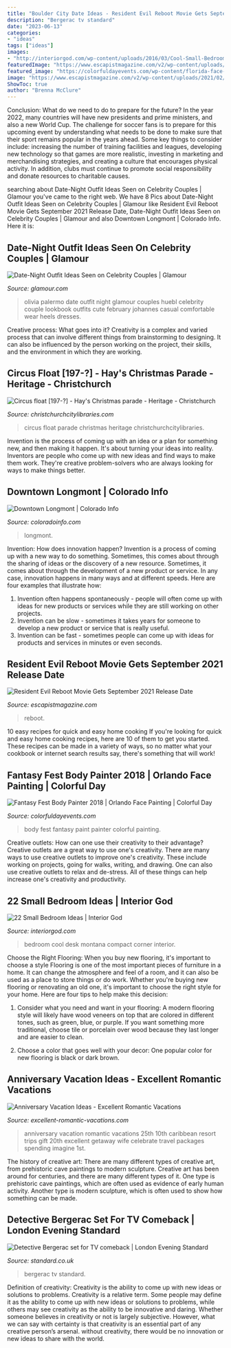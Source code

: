 ```yaml
---
title: "Boulder City Date Ideas - Resident Evil Reboot Movie Gets September 2021 Release Date"
description: "Bergerac tv standard"
date: "2023-06-13"
categories:
- "ideas"
tags: ["ideas"]
images:
- "http://interiorgod.com/wp-content/uploads/2016/03/Cool-Small-Bedroom-Ideas.jpg"
featuredImage: "https://www.escapistmagazine.com/v2/wp-content/uploads/2021/02/Resident-Evil-3-Remake-1024x574.jpg"
featured_image: "https://colorfuldayevents.com/wp-content/florida-face-painter/fantasy-fest/fantasy-fest-body-painter-1.jpg"
image: "https://www.escapistmagazine.com/v2/wp-content/uploads/2021/02/Resident-Evil-3-Remake-1024x574.jpg"
ShowToc: true
author: "Brenna McClure"
---
```



Conclusion: What do we need to do to prepare for the future?
In the year 2022, many countries will have new presidents and prime ministers, and also a new World Cup. The challenge for soccer fans is to prepare for this upcoming event by understanding what needs to be done to make sure that their sport remains popular in the years ahead. Some key things to consider include: increasing the number of training facilities and leagues, developing new technology so that games are more realistic, investing in marketing and merchandising strategies, and creating a culture that encourages physical activity. In addition, clubs must continue to promote social responsibility and donate resources to charitable causes.

	

		
searching about Date-Night Outfit Ideas Seen on Celebrity Couples | Glamour you've came to the right web. We have 8 Pics about Date-Night Outfit Ideas Seen on Celebrity Couples | Glamour like Resident Evil Reboot Movie Gets September 2021 Release Date, Date-Night Outfit Ideas Seen on Celebrity Couples | Glamour and also Downtown Longmont | Colorado Info. Here it is:
		
    
## Date-Night Outfit Ideas Seen On Celebrity Couples | Glamour

<img loading=lazy src="https://media.glamour.com/photos/569586f95fff94d44eec67a7/master/pass/fashion-2014-01-03-date-outfit-ideas-olivia-palermo-johanne-huebl-main.jpg" onerror="this.onerror=null;this.src='https://tse1.mm.bing.net/th?id=OIP.llqFYOsuQ_Ij0E2OascwzQHaKK&amp;pid=15.1';" alt="Date-Night Outfit Ideas Seen on Celebrity Couples | Glamour">

_Source: glamour.com_

>olivia palermo date outfit night glamour couples huebl celebrity couple lookbook outfits cute february johannes casual comfortable wear heels dresses. 

	

Creative process: What goes into it?
Creativity is a complex and varied process that can involve different things from brainstorming to designing. It can also be influenced by the person working on the project, their skills, and the environment in which they are working.

    
## Circus Float [197-?] - Hay&#039;s Christmas Parade - Heritage - Christchurch

<img loading=lazy src="http://christchurchcitylibraries.com/Heritage/Photos/HaysParade/ARCH812-66.jpg" onerror="this.onerror=null;this.src='https://tse4.mm.bing.net/th?id=OIP.UjGqSNleHI-MtS1ebjAx5gHaE-&amp;pid=15.1';" alt="Circus float [197-?] - Hay&#039;s Christmas parade - Heritage - Christchurch">

_Source: christchurchcitylibraries.com_

>circus float parade christmas heritage christchurchcitylibraries. 

	

Invention is the process of coming up with an idea or a plan for something new, and then making it happen. It's about turning your ideas into reality. Inventors are people who come up with new ideas and find ways to make them work. They're creative problem-solvers who are always looking for ways to make things better.

    
## Downtown Longmont | Colorado Info

<img loading=lazy src="https://www.coloradoinfo.com/sites/default/files/styles/open_graph_image/public/gallery/IMG_2055_small.jpg?itok=2C_bWJGR" onerror="this.onerror=null;this.src='https://tse4.mm.bing.net/th?id=OIP.RiIHOTvfdzH_KXYE7-VC4gHaFj&amp;pid=15.1';" alt="Downtown Longmont | Colorado Info">

_Source: coloradoinfo.com_

>longmont. 

	

Invention: How does innovation happen?
Invention is a process of coming up with a new way to do something. Sometimes, this comes about through the sharing of ideas or the discovery of a new resource. Sometimes, it comes about through the development of a new product or service.
In any case, innovation happens in many ways and at different speeds. Here are four examples that illustrate how: 

1) Invention often happens spontaneously - people will often come up with ideas for new products or services while they are still working on other projects. 
2) Invention can be slow - sometimes it takes years for someone to develop a new product or service that is really useful. 
3) Invention can be fast - sometimes people can come up with ideas for products and services in minutes or even seconds.

    
## Resident Evil Reboot Movie Gets September 2021 Release Date

<img loading=lazy src="https://www.escapistmagazine.com/v2/wp-content/uploads/2021/02/Resident-Evil-3-Remake-1024x574.jpg" onerror="this.onerror=null;this.src='https://tse2.mm.bing.net/th?id=OIP.upgoLqqv2OOHyc4eMJ_AawHaEJ&amp;pid=15.1';" alt="Resident Evil Reboot Movie Gets September 2021 Release Date">

_Source: escapistmagazine.com_

>reboot. 

	

10 easy recipes for quick and easy home cooking
If you're looking for quick and easy home cooking recipes, here are 10 of them to get you started. These recipes can be made in a variety of ways, so no matter what your cookbook or internet search results say, there's something that will work!

    
## Fantasy Fest Body Painter 2018 | Orlando Face Painting | Colorful Day

<img loading=lazy src="https://colorfuldayevents.com/wp-content/florida-face-painter/fantasy-fest/fantasy-fest-body-painter-1.jpg" onerror="this.onerror=null;this.src='https://tse4.mm.bing.net/th?id=OIP.vd6f2qMNdN0yCrXb8oi27wAAAA&amp;pid=15.1';" alt="Fantasy Fest Body Painter 2018 | Orlando Face Painting | Colorful Day">

_Source: colorfuldayevents.com_

>body fest fantasy paint painter colorful painting. 

	

Creative outlets: How can one use their creativity to their advantage?
Creative outlets are a great way to use one's creativity. There are many ways to use creative outlets to improve one's creativity. These include working on projects, going for walks, writing, and drawing. One can also use creative outlets to relax and de-stress. All of these things can help increase one's creativity and productivity.

    
## 22 Small Bedroom Ideas | Interior God

<img loading=lazy src="http://interiorgod.com/wp-content/uploads/2016/03/Cool-Small-Bedroom-Ideas.jpg" onerror="this.onerror=null;this.src='https://tse1.mm.bing.net/th?id=OIP.yEsCMC5y2l3G67b_zga-cQHaJ3&amp;pid=15.1';" alt="22 Small Bedroom Ideas | Interior God">

_Source: interiorgod.com_

>bedroom cool desk montana compact corner interior. 

	

Choose the Right Flooring: When you buy new flooring, it's important to choose a style
Flooring is one of the most important pieces of furniture in a home. It can change the atmosphere and feel of a room, and it can also be used as a place to store things or do work. Whether you're buying new flooring or renovating an old one, it's important to choose the right style for your home. Here are four tips to help make this decision: 
1. Consider what you need and want in your flooring: A modern flooring style will likely have wood veneers on top that are colored in different tones, such as green, blue, or purple. If you want something more traditional, choose tile or porcelain over wood because they last longer and are easier to clean. 

2. Choose a color that goes well with your decor: One popular color for new flooring is black or dark brown.

    
## Anniversary Vacation Ideas - Excellent Romantic Vacations

<img loading=lazy src="http://www.excellent-romantic-vacations.com/images/anniversary-vacation-caribbean-resort.jpg" onerror="this.onerror=null;this.src='https://tse1.mm.bing.net/th?id=OIP.5kr_19Dhpjfq_2YO1R3YAgHaDQ&amp;pid=15.1';" alt="Anniversary Vacation Ideas - Excellent Romantic Vacations">

_Source: excellent-romantic-vacations.com_

>anniversary vacation romantic vacations 25th 10th caribbean resort trips gift 20th excellent getaway wife celebrate travel packages spending imagine 1st. 

	

The history of creative art: There are many different types of creative art, from prehistoric cave paintings to modern sculpture.
Creative art has been around for centuries, and there are many different types of it. One type is prehistoric cave paintings, which are often used as evidence of early human activity. Another type is modern sculpture, which is often used to show how something can be made.

    
## Detective Bergerac Set For TV Comeback | London Evening Standard

<img loading=lazy src="https://static.standard.co.uk/s3fs-public/thumbnails/image/2013/04/18/15/Bergerac.jpg" onerror="this.onerror=null;this.src='https://tse2.mm.bing.net/th?id=OIP.yOTtfXmupuNa-3OzCu6iVAHaE8&amp;pid=15.1';" alt="Detective Bergerac set for TV comeback | London Evening Standard">

_Source: standard.co.uk_

>bergerac tv standard. 

	

Definition of creativity: Creativity is the ability to come up with new ideas or solutions to problems.
Creativity is a relative term. Some people may define it as the ability to come up with new ideas or solutions to problems, while others may see creativity as the ability to be innovative and daring. Whether someone believes in creativity or not is largely subjective. However, what we can say with certainty is that creativity is an essential part of any creative person’s arsenal. without creativity, there would be no innovation or new ideas to share with the world.

